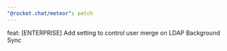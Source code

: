 ```yaml
---
"@rocket.chat/meteor": patch
---
```


feat: [ENTERPRISE] Add setting to control user merge on LDAP Background Sync
